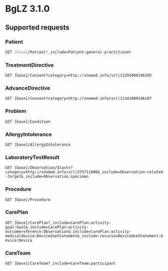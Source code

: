# BgLZ 3.1.0

## Supported requests

### Patient
```bash
GET [base]/Patient?_include=Patient:general-practitioner
```

### TreatmentDirective
`GET [base]/Consent?category=http://snomed.info/sct|11291000146105`

### AdvanceDirective
`GET [base]/Consent?category=http://snomed.info/sct|11341000146107`

### Problem
`GET [base]/Condition`

### AllergyIntolerance
`GET [base]/AllergyIntolerance`

### LaboratoryTestResult
`GET [base]/Observation/$lastn?category=http://snomed.info/sct|275711006&_include=Observation:related-target&_include=Observation:specimen`

### Procedure
`GET [base]/Procedure`

### CarePlan
`GET [base]/CarePlan?_include=CarePlan:activity-goal:Goal&_include=CarePlan:activity-outcomereference:Observation&_include=CarePlan:activity-medicaldevice:DeviceUseStatement&_include:recurse=DeviceUseStatement:device:Device`

### CareTeam
`GET [base]/CareTeam?_include=CareTeam:participant`
